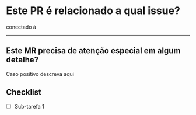 # Este PR é relacionado a qual issue?

conectado à 

---

## Este MR precisa de atenção especial em algum detalhe?

Caso positivo descreva aqui

## Checklist

- [ ] Sub-tarefa 1
